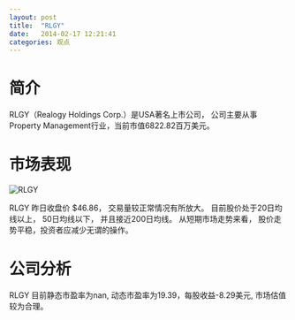 ```yaml
---
layout: post
title:  "RLGY"
date:   2014-02-17 12:21:41
categories: 观点
---
```


# 简介
RLGY（Realogy Holdings Corp.）是USA著名上市公司，
公司主要从事Property Management行业，当前市值6822.82百万美元。

# 市场表现

![RLGY](http://finviz.com/chart.ashx?t=RLGY&ty=c&ta=1&p=d&s=l)

RLGY 昨日收盘价 $46.86，
交易量较正常情况有所放大。
目前股价处于20日均线以上，
50日均线以下，
并且接近200日均线。
从短期市场走势来看，
股价走势平稳，投资者应减少无谓的操作。

# 公司分析
RLGY 目前静态市盈率为nan, 动态市盈率为19.39，每股收益-8.29美元,
市场估值较为合理。
